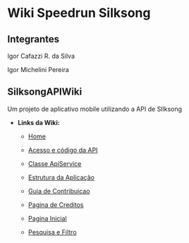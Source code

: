 # Wiki Speedrun Silksong

## Integrantes

Igor Cafazzi R. da Silva

Igor Michelini Pereira


## SilksongAPIWiki
Um projeto de aplicativo mobile utilizando a API de SIlksong

* **Links da Wiki:**

  - [Home](https://github.com/MicheliniDev/SilksongAPIWiki/wiki)
  
  - [Acesso e código da API](https://github.com/MicheliniDev/SilksongAPIWiki/wiki/API-e-Exibi%C3%A7%C3%A3o-Din%C3%A2mica)

  - [Classe ApiService](https://github.com/MicheliniDev/SilksongAPIWiki/wiki/Classe-ApiService)
    
  - [Estrutura da Aplicação](https://github.com/MicheliniDev/SilksongAPIWiki/wiki/Estrutura-da-Aplica%C3%A7%C3%A3o)
 
  - [Guia de Contribuicao](https://github.com/MicheliniDev/SilksongAPIWiki/wiki/Guia-de-Contribuicao)
 
  - [Pagina de Creditos](https://github.com/MicheliniDev/SilksongAPIWiki/wiki/Pagina-de-Creditos)
    
  - [Pagina Inicial](https://github.com/MicheliniDev/SilksongAPIWiki/wiki/Pagina-Inicial)
 
  - [Pesquisa e Filtro](https://github.com/MicheliniDev/SilksongAPIWiki/wiki/Pesquisa-e-Filtro)
